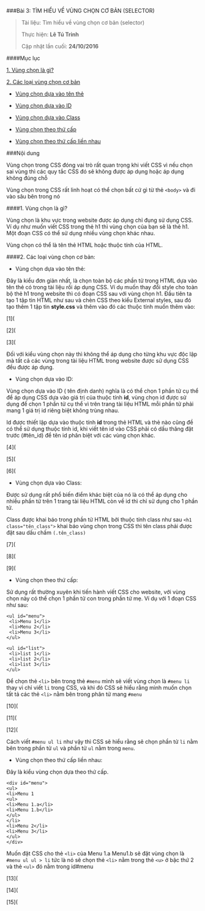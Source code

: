 ###Bài 3: TÌM HIỂU VỀ VÙNG CHỌN CƠ BẢN (SELECTOR)

> Tài liệu: Tìm hiểu về vùng chọn cơ bản (selector)
> 
> Thực hiện: **Lê Tú Trinh**
> 
> Cập nhật lần cuối: **24/10/2016**

####Mục lục

[1. Vùng chọn là gì?](#1)

[2. Các loại vùng chọn cơ bản](#2)

- [Vùng chọn dựa vào tên thẻ](#7)

- [Vùng chọn dựa vào ID](#3)

- [Vùng chọn dựa vào Class](#4)

- [Vùng chọn theo thứ cấp](#5)

- [Vùng chọn theo thứ cấp liền nhau](#6)


###Nội dung

Vùng chọn trong CSS đóng vai trò rất quan trọng khi viết CSS vì nếu chọn sai vùng thì các quy tắc CSS đó sẽ không được áp dụng hoặc áp dụng không đúng chỗ

Vùng chọn trong CSS rất linh hoạt có thể chọn bất cứ gì từ thẻ `<body>` và đi vào sâu bên trong nó

<a name="1"></a>
####1. Vùng chọn là gì?

Vùng chọn là khu vực trong website được áp dụng chỉ đụng sử dụng CSS. Ví dụ như muốn viết CSS trong thẻ h1 thì vùng chọn của bạn sẽ là thẻ h1. Một đoạn CSS có thể sử dụng nhiều vùng chọn khác nhau.

Vùng chọn có thể là tên thẻ HTML hoặc thuộc tính của HTML.

<a name="2"></a> 
####2. Các loại vùng chọn cơ bản:

<a name="7"></a>
- Vùng chọn dựa vào tên thẻ:

Đây là kiểu đơn giản nhất, là chọn toàn bộ các phần tử trong HTML dựa vào tên thẻ có trong tài liệu rồi áp dụng CSS. Ví dụ muốn thay đổi style cho toàn bộ thẻ h1 trong website thì có đoạn CSS sau với vùng chọn h1. Đầu tiên ta tạo 1 tập tin HTML như sau và chèn CSS theo kiểu External styles, sau đó tạo thêm 1 tập tin **style.css** và thêm vào đó các thuộc tính muốn thêm vào:

[1](

[2](

[3](

Đối với kiểu vùng chọn này thì không thể áp dụng cho từng khu vực độc lập mà tất cả các vùng trong tài liệu HTML trong website được sử dụng CSS đều được áp dụng.

<a name="3"></a>
- Vùng chọn dựa vào ID:

Vùng chọn dựa vào ID ( tên định danh) nghĩa là có thể chọn 1 phần tử cụ thể để áp dụng CSS dựa vào giá trị của thuộc tính **id**, vùng chọn id được sử dụng để chọn 1 phần tử cụ thể vì trên trang tài liệu HTML mỗi phần tử phải mang 1 giá trị id riêng biệt không trùng nhau.

Id được thiết lập dựa vào thuộc tính **id** trong thẻ HTML và thẻ nào cũng đề có thể sử dụng thuộc tính id, khi viết tên id vào CSS phải có dấu thăng đặt trước (#tên_id) để tên id phân biệt với các vùng chọn khác.

[4](

[5](

[6](

<a name="4"></a> 
- Vùng chọn dựa vào Class:

Được sử dụng rất phổ biến điểm khác biệt của nó là có thể áp dụng cho nhiều phần tử trên 1 trang tài liệu HTML còn về id thì chỉ sử dụng cho 1 phần tử.

Class được khai báo trong phần tử HTML bởi thuộc tính class như sau `<h1 class="tên_class">` khai báo vùng chọn trong CSS thì tên class phải được đặt sau dấu chấm `(.tên_class)` 

[7](

[8](

[9](

<a name="5"></a>
- Vùng chọn theo thứ cấp:

Sử dụng rất thường xuyên khi tiến hành viết CSS cho website, với vùng chọn này có thể chọn 1 phần tử con trong phần tử mẹ. Ví dụ với 1 đoạn CSS như sau:
```
<ul id="menu">
 <li>Menu 1</li>
 <li>Menu 2</li>
 <li>Menu 3</li>
</ul>
 
<ul id="list">
 <li>list 1</li>
 <li>list 2</li>
 <li>list 3</li>
</ul>
```
Để chọn thẻ `<li>` bên trong thẻ `#menu`  mình sẽ viết vùng chọn là `#menu li` thay vì chỉ viết `li` trong CSS,  và khi đó CSS sẽ hiểu rằng mình muốn chọn tất tả các thẻ `<li>` nằm bên trong phân tử mang `#menu`

[10](

[11](

[12](

Cách viết `#menu ul li` như vậy thì CSS sẽ hiểu rằng sẽ chọn phần tử `li` nằm bên trong phần tử `ul` và phần tử `ul` nằm trong `menu`.

<a name="6"></a>
- Vùng chọn theo thứ cấp liền nhau:

 Đây là kiểu vùng chọn dựa theo thứ cấp.
 
```
<div id="menu">
<ul>
<li>Menu 1
<ul>
<li>Menu 1.a</li>
<li>Menu 1.b</li>
</ul>
</li>
<li>Menu 2</li>
<li>Menu 3</li>
</ul>
</div>
```

Muốn đặt CSS cho thẻ `<li>` của Menu 1.a Menu1.b sẽ đặt vùng chọn là `#menu ul ul > li`  tức là nó sẽ chọn thẻ `<li>` nằm trong thẻ `<u>` ở bậc thứ 2 và thẻ `<ul>` đó nằm trong id#menu

[13](

[14](

[15](